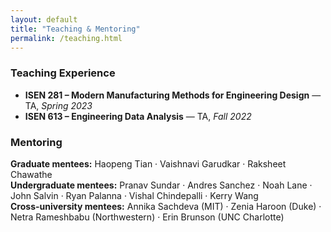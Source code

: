 ```yaml
---
layout: default
title: "Teaching & Mentoring"
permalink: /teaching.html
---
```


### Teaching Experience
- **ISEN 281 – Modern Manufacturing Methods for Engineering Design** — TA, *Spring 2023*  
- **ISEN 613 – Engineering Data Analysis** — TA, *Fall 2022*

### Mentoring
**Graduate mentees:** Haopeng Tian · Vaishnavi Garudkar · Raksheet Chawathe  
**Undergraduate mentees:** Pranav Sundar · Andres Sanchez · Noah Lane · John Salvin · Ryan Palanna · Vishal Chindepalli · Kerry Wang  
**Cross-university mentees:** Annika Sachdeva (MIT) · Zenia Haroon (Duke) · Netra Rameshbabu (Northwestern) · Erin Brunson (UNC Charlotte)
